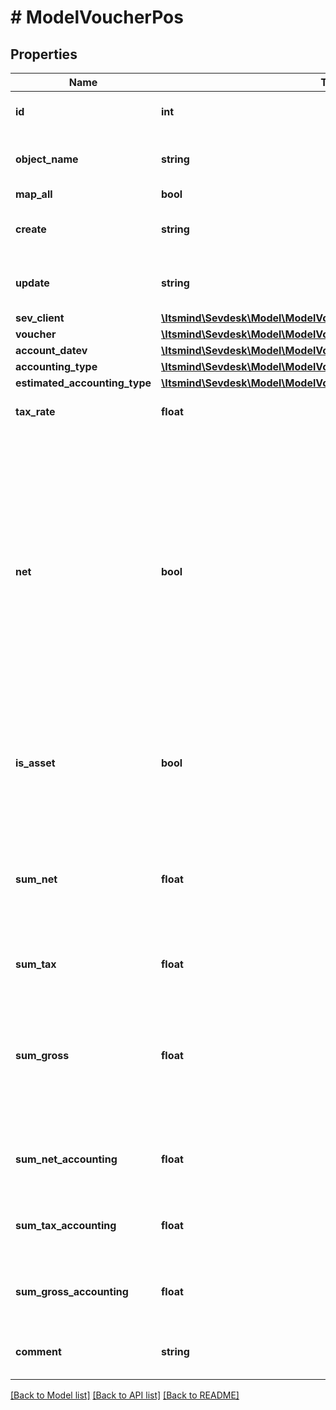 # # ModelVoucherPos

## Properties

Name | Type | Description | Notes
------------ | ------------- | ------------- | -------------
**id** | **int** | The voucher position id | [optional] [readonly]
**object_name** | **string** | The voucher position object name | [default to 'VoucherPos']
**map_all** | **bool** |  |
**create** | **string** | Date of voucher position creation | [optional] [readonly]
**update** | **string** | Date of last voucher position update | [optional] [readonly]
**sev_client** | [**\Itsmind\Sevdesk\Model\ModelVoucherPosSevClient**](ModelVoucherPosSevClient.md) |  | [optional]
**voucher** | [**\Itsmind\Sevdesk\Model\ModelVoucherPosVoucher**](ModelVoucherPosVoucher.md) |  |
**account_datev** | [**\Itsmind\Sevdesk\Model\ModelVoucherPosAccountDatev**](ModelVoucherPosAccountDatev.md) |  |
**accounting_type** | [**\Itsmind\Sevdesk\Model\ModelVoucherPosAccountingType**](ModelVoucherPosAccountingType.md) |  |
**estimated_accounting_type** | [**\Itsmind\Sevdesk\Model\ModelVoucherPosEstimatedAccountingType**](ModelVoucherPosEstimatedAccountingType.md) |  | [optional]
**tax_rate** | **float** | Tax rate of the voucher position. |
**net** | **bool** | Determines whether &#39;sumNet&#39; or &#39;sumGross&#39; is regarded.&lt;br&gt;       If both are not given, &#39;sum&#39; is regarded and treated as net or gross depending on &#39;net&#39;.   All positions must be either net or gross, a mixture of the two is not possible. |
**is_asset** | **bool** | Determines whether position is regarded as an asset which can be depreciated. | [optional]
**sum_net** | **float** | Net sum of the voucher position.&lt;br&gt;      Only regarded if &#39;net&#39; is &#39;true&#39;, otherwise its readOnly. |
**sum_tax** | **float** | Tax sum of the voucher position. | [optional] [readonly]
**sum_gross** | **float** | Gross sum of the voucher position.&lt;br&gt;      Only regarded if &#39;net&#39; is &#39;false&#39;, otherwise its readOnly. |
**sum_net_accounting** | **float** | Net accounting sum. Is equal to sumNet. | [optional] [readonly]
**sum_tax_accounting** | **float** | Tax accounting sum. Is equal to sumTax. | [optional] [readonly]
**sum_gross_accounting** | **float** | Gross accounting sum. Is equal to sumGross. | [optional] [readonly]
**comment** | **string** | Comment for the voucher position. | [optional]

[[Back to Model list]](../../README.md#models) [[Back to API list]](../../README.md#endpoints) [[Back to README]](../../README.md)
